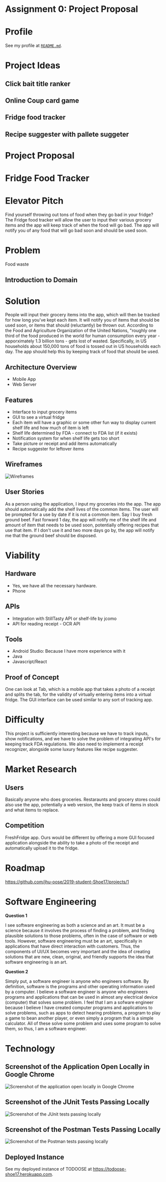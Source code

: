 <!-- These are placeholders that you must fill in. -->

# Assignment 0: Project Proposal

# Profile

See my profile at [`README.md`](/README.md).

# Project Ideas

## Click bait title ranker

<!-- TODO -->

## Online Coup card game

<!-- TODO -->

## Fridge food tracker

## Recipe suggester with pallete suggeter

# Project Proposal

# Fridge Food Tracker

# Elevator Pitch

Find yourself throwing out tons of food when they go bad in your fridge? The Fridge food tracker will allow the user to input their various grocery items and the app will keep track of when the food will go bad. The app will notify you of any food that will go bad soon and should be used soon.

# Problem

Food waste

## Introduction to Domain

<!-- TODO -->

# Solution

People will input their grocery items into the app, which will then be tracked for how long you've kept each item. It will notify you of items that should be used soon, or items that should (reluctantly) be thrown out. According to the Food and Agriculture Organization of the United Nations, "roughly one third of the food produced in the world for human consumption every year - apporximately 1.3 billion tons - gets lost of wasted. Specifically, in US households about 150,000 tons of food is tossed out in US households each day. The app should help this by keeping track of food that should be used.

## Architecture Overview

* Mobile App
* Web Server

## Features

* Interface to input grocery items
* GUI to see a virtual fridge
* Each item will have a graphic or some other fun way to display current shelf life and how much of item is left
* Shelf life determined by FDA - connect to FDA list (if it exists)
* Notification system for when shelf life gets too short
* Take picture or receipt and add items automatically
* Recipe suggester for leftover items

## Wireframes

**<!-- Description, for example, “Events Map” -->**

![Wireframes](Wireframes.JPG)

## User Stories

As a person using the application, I input my groceries into the app. The app should automatically add the shelf lives of the common items. The user will be prompted for a use by date if it is not a common item. Say I buy fresh ground beef. Fast forward 1 day, the app will notify me of the shelf life and amount of item that needs to be used soon, potentially offering recipes that use that item. If I don't use it and two more days go by, the app will notify me that the ground beef should be disposed.

# Viability

## Hardware

* Yes, we have all the necessary hardware.
* Phone

## APIs

* Integration with StillTasty API or shelf-life by jcomo
* API for reading receipt - OCR API


## Tools
* Android Studio: Because I have more experience with it
* Java
* Javascript/React

<!-- TODO -->

## Proof of Concept

One can look at Tab, which is a mobile  app that takes a photo of a receipt and splits the tab, for the validity of virtually entering items into a virtual fridge. The GUI interface can be used similar to any sort of tracking app. 

# Difficulty

This project is sufficiently interesting because we have to track inputs, show notifications, and we have to solve the problem of integrating API's for keeping track FDA regulations. We also need to implement a receipt recognizer, alongside some luxury features like recipe suggester.

# Market Research

## Users

Basically anyone who does groceries. Restaraunts and grocery stores could also use the app, potentially a web version, the keep track of items in stock and what items to replace.

## Competition

FreshFridge app. Ours would be different by offering a more GUI focused application alongside the ability to take a photo of the receipt and automatically upload it to the fridge.

# Roadmap

https://github.com/jhu-oose/2019-student-Shoe17/projects/1

# Software Engineering

**Question 1**

I see software engineering as both a science and an art. It must be a science because it involves the process of finding a problem, and finding plausible solutions to those problems, often in the case of software or web tools. However, software engineering must be an art, specifically in applications that have direct interaction with customers. Thus, the components of UI/UX becomes very important and the idea of creating solutions that are  new, clean, original, and friendly supports the idea that software engineering is an art.

**Question 2**

Simply put, a software engineer is anyone who engineers software. By definition, software is the programs and other operating information used by a computer. I believe a software engineer is anyone who engineers programs and applications that can be used in almost any electrical device (computer) that solves some problem. I feel that I am a sofware engineer because I believe I have created computer programs and applications to solve problems, such as apps to detect hearing problems, a program to play a game to bean another player, or even simply a program that is a simple calculator. All of these solve some problem and uses some program to solve them, so thus, I am a software engineer.

<!-- TODO -->

# Technology

## Screenshot of the Application Open Locally in Google Chrome

![Screenshot of the application open locally in Google Chrome](TodoosePhoto.JPG)

## Screenshot of the JUnit Tests Passing Locally

![Screenshot of the JUnit tests passing locally](JUnitTestsTodoose.JPG)

## Screenshot of the Postman Tests Passing Locally

![Screenshot of the Postman tests passing locally](PostmanTests.JPG)

## Deployed Instance

See my deployed instance of TODOOSE at <https://todoose-shoe17.herokuapp.com>.
